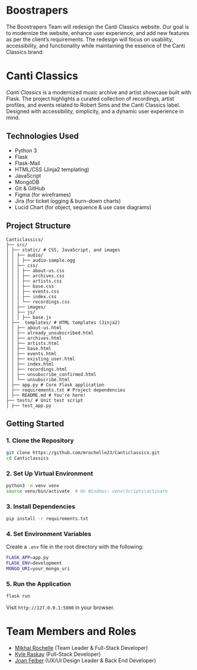 # Boostrapers

The Boostrapers Team will redesign the Canti Classics website. Our goal is to modernize the website, enhance user experience, and add new features as per the client’s requirements. The redesign will focus on usability, accessibility, and functionality while maintaining the essence of the Canti Classics brand.

# Canti Classics

*Canti Classics* is a modernized music archive and artist showcase built with Flask. The project highlights a curated collection of recordings, artist profiles, and events related to Robert Sims and the Canti Classics label. Designed with accessibility, simplicity, and a dynamic user experience in mind.

## Technologies Used
- Python 3
- Flask
- Flask-Mail
- HTML/CSS (Jinja2 templating)
- JavaScript
- MongoDB
- Git & GitHub
- Figma (for wireframes)
- Jira (for ticket logging & burn-down charts)
- Lucid Chart (for object, sequence & use case diagrams)

## Project Structure
```
Canticlassics/ 
├── src/ 
│ ├── static/ # CSS, JavaScript, and images 
│ │ ├── audio/
│ │ │ ├── audio-sample.ogg
│ │ ├── css/
│ │ │ ├── about-us.css
│ │ │ ├── archives.css
│ │ │ ├── artists.css
│ │ │ ├── base.css
│ │ │ ├── events.css
│ │ │ ├── index.css
│ │ │ └── recordings.css
│ │ ├── images/
│ │ ├── js/
│ │ │ ├── base.js
│ ├──  templates/ # HTML templates (Jinja2) 
│ │ ├── about-us.html
│ │ ├── already_unsubscribed.html
│ │ ├── archives.html
│ │ ├── artists.html
│ │ ├── base.html
│ │ ├── events.html
│ │ ├── existing_user.html
│ │ ├── index.html
│ │ ├── recordings.html
│ │ ├── unsubscribe_confirmed.html
│ │ └── unsubscribe.html
│ ├── app.py # Core Flask application
│ ├── requirements.txt # Project dependencies
│ ├── README.md # You're here!
├── tests/ # Unit test script
│ ├── test_app.py
```
## Getting Started

### 1. Clone the Repository

```bash
git clone https://github.com/mrochelle23/Canticlassics.git
cd Canticlassics
```

### 2. Set Up Virtual Environment
```bash
python3 -m venv venv
source venv/bin/activate  # On Windows: venv\Scripts\activate
```

### 3. Install Dependencies
```bash
pip install -r requirements.txt
```

### 4. Set Environment Variables
Create a `.env` file in the root directory with the following:
```bash
FLASK_APP=app.py
FLASK_ENV=development
MONGO_URI=your_mongo_uri
```

### 5. Run the Application
```bash
flask run
```
Visit `http://127.0.0.1:5000` in your browser.

# Team Members and Roles

* [Mikhai Rochelle](https://github.com/mrochelle23/CIS350-HW2-Rochelle) (Team Leader & Full-Stack Developer)
* [Kyle Raskay](https://github.com/kyleraskay/CIS350-HW2-Raskay) (Full-Stack Developer)
* [Joan Felber](https://github.com/DJessT/CIS350-HW2-felber) (UX/UI Design Leader & Back End Developer)

